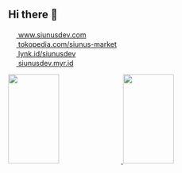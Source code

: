 ## Hi there 👋

<!--
**siunus/siunus** is a ✨ _special_ ✨ repository because its `README.md` (this file) appears on your GitHub profile.

Here are some ideas to get you started:

- 🔭 I’m currently working on ...
- 🌱 I’m currently learning ...
- 👯 I’m looking to collaborate on ...
- 🤔 I’m looking for help with ...
- 💬 Ask me about ...
- 📫 How to reach me: ...
- 😄 Pronouns: ...
- ⚡ Fun fact: ...
-->

<p align="left">
    <a href="https://www.siunusdev.com/">
        <img height="16px" src="https://www.siunusdev.com/dist/images/logo/logo-siunusdev-icon.png"/> www.siunusdev.com
    </a>
    <br/>
    <a href="https://www.tokopedia.com/siunus-market">
        <img height="16px" src="https://p16-images-comn-sg.tokopedia-static.net/tos-alisg-i-zr7vqa5nfb-sg/assets-tokopedia-lite/prod/icon144.png~tplv-zr7vqa5nfb-image.image"/> tokopedia.com/siunus-market
    </a>
    <br/>
    <a href="https://lynk.id/siunusdev">
        <img height="16px" src="https://lynk.id/static/assets/imgs/favico.png"/> lynk.id/siunusdev
    </a>
    <br/>
    <a href="https://siunusdev.myr.id/">
        <img height="16px" src="https://framerusercontent.com/images/b0TBFiJ8TKZCgDC97NLQ4y3qVJo.png"/> siunusdev.myr.id
    </a>
</p>

<p align="left">
    <a href="https://github.com/siunus">
    <img height="180em" width="45%" src="https://github-readme-stats-eight-theta.vercel.app/api?username=siunus&show_icons=true&theme=dark&include_all_commits=true&count_private=true"/>
    <img height="180em" width="45%" src="https://github-readme-stats-eight-theta.vercel.app/api/top-langs/?username=siunus&layout=compact&langs_count=8&theme=dark"/>
    </a>
</p>